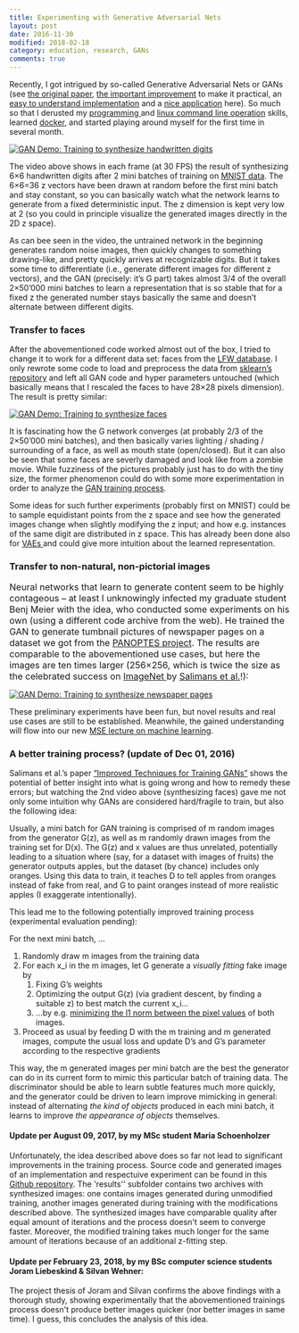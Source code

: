 ```yaml
---
title: Experimenting with Generative Adversarial Nets
layout: post
date: 2016-11-30
modified: 2018-02-18
category: education, research, GANs
comments: true
---
```


Recently, I got intrigued by so-called Generative Adversarial Nets or GANs (see <a href="https://arxiv.org/abs/1406.2661" target="_blank">the original paper</a>, <a href="https://arxiv.org/abs/1511.06434" target="_blank">the important improvement</a> to make it practical, an <a href="https://medium.com/@awjuliani/generative-adversarial-networks-explained-with-a-classic-spongebob-squarepants-episode-54deab2fce39#.x3strdv31" target="_blank">easy to understand implementation</a> and a <a href="https://bamos.github.io/2016/08/09/deep-completion/" target="_blank">nice application</a> here). So much so that I derusted my <a href="https://gist.github.com/awjuliani/8ebf356d03ffee139659807be7fa2611#file-dcgan-ipynb" target="_blank">programming </a>and <a href="https://rumorscity.com/wp-content/uploads/2014/08/10-Best-VIM-Cheat-Sheet-04.jpg" target="_blank">linux command line operation</a> skills, learned <a href="https://www.dataquest.io/blog/docker-data-science/" target="_blank">docker</a>, and started playing around myself for the first time in several month.

[![GAN Demo: Training to synthesize handwritten digits](http://img.youtube.com/vi/Ol-dNwCyvw0/0.jpg)](http://www.youtube.com/watch?v=Ol-dNwCyvw0)

The video above shows in each frame (at 30 FPS) the result of synthesizing 6&#215;6 handwritten digits after 2 mini batches of training on <a href="http://yann.lecun.com/exdb/mnist/" target="_blank">MNIST data</a>. The 6&#215;6=36 z vectors have been drawn at random before the first mini batch and stay constant, so you can basically watch what the network learns to generate from a fixed deterministic input. The z dimension is kept very low at 2 (so you could in principle visualize the generated images directly in the 2D z space).

As can bee seen in the video, the untrained network in the beginning generates random noise images, then quickly changes to something drawing-like, and pretty quickly arrives at recognizable digits. But it takes some time to differentiate (i.e., generate different images for different z vectors), and the GAN (precisely: it&#8217;s G part) takes almost 3/4 of the overall 2&#215;50&#8217;000 mini batches to learn a representation that is so stable that for a fixed z the generated number stays basically the same and doesn&#8217;t alternate between different digits.

### Transfer to faces

After the abovementioned code worked almost out of the box, I tried to change it to work for a different data set: faces from the <a href="http://vis-www.cs.umass.edu/lfw/" target="_blank">LFW database</a>. I only rewrote some code to load and preprocess the data from <a href="http://scikit-learn.org/stable/modules/generated/sklearn.datasets.fetch_lfw_people.html" target="_blank">sklearn&#8217;s repository</a> and left all GAN code and hyper parameters untouched (which basically means that I rescaled the faces to have 28&#215;28 pixels dimension). The result is pretty similar:

[![GAN Demo: Training to synthesize faces](http://img.youtube.com/vi/Co2ukCewKkE/0.jpg)](http://www.youtube.com/watch?v=Co2ukCewKkE)

It is fascinating how the G network converges (at probably 2/3 of the 2&#215;50&#8217;000 mini batches), and then basically varies lighting / shading / surrounding of a face, as well as mouth state (open/closed). But it can also be seen that some faces are severly damaged and look like from a zombie movie. While fuzziness of the pictures probably just has to do with the tiny size, the former phenomenon could do with some more experimentation in order to analyze the <a href="https://www.reddit.com/r/MachineLearning/comments/5fm66i/d_nips_2016_ask_a_workshop_anything_adversarial/" target="_blank">GAN training process</a>.

Some ideas for such further experiments (probably first on MNIST) could be to sample equidistant points from the z space and see how the generated images change when slightly modifying the z input; and how e.g. instances of the same digit are distributed in z space. This has already been done also for <a href="https://arxiv.org/abs/1606.05908" target="_blank">VAEs </a>and could give more intuition about the learned representation.

### Transfer to non-natural, non-pictorial images

<span style="font-size: 1rem;">Neural networks that learn to generate content seem to be highly contageous &#8211; at least I unknowingly infected my graduate student Benj Meier with the idea, who conducted some experiments on his own (using a different code archive from the web). He trained the GAN to generate tumbnail pictures of newspaper pages on a dataset we got from the </span><a style="font-size: 1rem;" href="https://www.zhaw.ch/no_cache/en/research/personen-publikationen-projekte/detailansicht-projekt/projekt/2448/" target="_blank">PANOPTES project</a><span style="font-size: 1rem;">. The results are comparable to the abovementioned use cases, but here the images are ten times larger (256&#215;256, which is twice the size as the celebrated success on <a href="http://www.image-net.org/" target="_blank">ImageNet </a>by <a href="https://arxiv.org/abs/1606.03498" target="_blank">Salimans et al.</a>!):</span>

[![GAN Demo: Training to synthesize newspaper pages](http://img.youtube.com/vi/lJoZR3GnHqY/0.jpg)](http://www.youtube.com/watch?v=lJoZR3GnHqY)

These preliminary experiments have been fun, but novel results and real use cases are still to be established. Meanwhile, the gained understanding will flow into our new <a href="https://www.msengineering.ch/en/home.html" target="_blank">MSE </a><a href="https://www.msengineering.ch/fileadmin/user_upload/customers/msengineering/Modulbeschreibungen/TSM_MachLe_en.pdf" target="_blank">lecture on machine learning</a>.

### A better training process? (update of Dec 01, 2016)

Salimans et al.&#8217;s paper <a href="https://arxiv.org/abs/1606.03498" target="_blank">&#8220;Improved Techniques for Training GANs&#8221;</a> shows the potential of better insight into what is going wrong and how to remedy these errors; but watching the 2nd video above (synthesizing faces) gave me not only some intuition why GANs are considered hard/fragile to train, but also the following idea:

Usually, a mini batch for GAN training is comprised of m random images from the generator G(z), as well as m randomly drawn images from the training set for D(x). The G(z) and x values are thus unrelated, potentially leading to a situation where (say, for a dataset with images of fruits) the generator outputs apples, but the dataset (by chance) includes only oranges. Using this data to train, it teaches D to tell apples from oranges instead of fake from real, and G to paint oranges instead of more realistic apples (I exaggerate intentionally).

This lead me to the following potentially improved training process (experimental evaluation pending):

For the next mini batch, &#8230;

  1. Randomly draw m images from the training data
  2. For each x_i in the m images, let G generate a _visually fitting_ fake image by 
      1. Fixing G&#8217;s weights
      2. Optimizing the output G(z) (via gradient descent, by finding a suitable z) to best match the current x_i&#8230;
      3. &#8230;by e.g. <a href="https://arxiv.org/abs/1607.07539" target="_blank">minimizing the l1 norm between the pixel values</a> of both images.
  3. Proceed as usual by feeding D with the m training and m generated images, compute the usual loss and update D&#8217;s and G&#8217;s parameter according to the respective gradients

This way, the m generated images per mini batch are the best the generator can do in its current form to mimic this particular batch of training data. The discriminator should be able to learn subtle features much more quickly, and the generator could be driven to learn improve mimicking in general: instead of alternating _the kind of objects_ produced in each mini batch, it learns to improve _the appearance of objects_ themselves.

#### Update per August 09, 2017, by my MSc student Maria Schoenholzer

Unfortunately, the idea described above does so far not lead to significant improvements in the training process. Source code and generated images of an implementation and respectuive experiment can be found in this [Github repository](https://github.com/maria-perevoznikova/dcgan-training). The 'results'' subfolder contains two archives with synthesized images: one contains images generated during unmodified training, another images generated during training with the modifications described above. The synthesized images have comparable quality after equal amount of iterations and the process doesn't seem to converge faster. Moreover, the modified training takes much longer for the same amount of iterations because of an additional z-fitting step.

#### Update per February 23, 2018, by my BSc computer science students Joram Liebeskind & Silvan Wehner:

The project thesis of Joram and Silvan confirms the above findings with a thorough study, showing experimentally that the abovementioned trainings process doesn't produce better images quicker (nor better images in same time). I guess, this concludes the analysis of this idea.